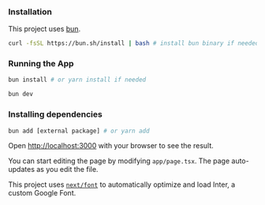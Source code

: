### Installation

This project uses [bun](https://bun.sh/).

```sh
curl -fsSL https://bun.sh/install | bash # install bun binary if needed
```

### Running the App

```sh
bun install # or yarn install if needed

bun dev
```

### Installing dependencies

```sh
bun add [external package] # or yarn add
```

Open [http://localhost:3000](http://localhost:3000) with your browser to see the result.

You can start editing the page by modifying `app/page.tsx`. The page auto-updates as you edit the file.

This project uses [`next/font`](https://nextjs.org/docs/basic-features/font-optimization) to automatically optimize and load Inter, a custom Google Font.
